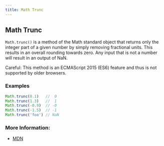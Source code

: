 ```yaml
---
title: Math Trunc
---
```

## Math Trunc

`Math.trunc()` is a method of the Math standard object that returns only the integer part of a given number by simply removing fractional units. This results in an overall rounding towards zero. Any input that is not a number will result in an output of NaN.

Careful: This method is an ECMAScript 2015 (ES6) feature and thus is not supported by older browsers.

### Examples
```javascript
Math.trunc(0.1)   //  0
Math.trunc(1.3)   //  1
Math.trunc(-0.9)  // -0
Math.trunc(-1.5)  // -1
Math.trunc('foo') // NaN
```

### More Information:
* [MDN](https://developer.mozilla.org/en-US/docs/Web/JavaScript/Reference/Global_Objects/Math/trunc)
